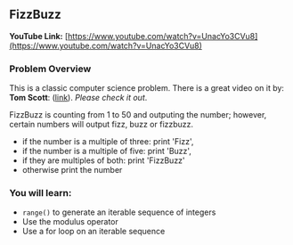 ## FizzBuzz

__YouTube Link:__ [https://www.youtube.com/watch?v=UnacYo3CVu8](https://www.youtube.com/watch?v=UnacYo3CVu8)

### Problem Overview

This is a classic computer science problem. There is a great video on it by: __Tom Scott__: ([link](https://www.youtube.com/watch?v=QPZ0pIK_wsc&pp=ygUIZml6emJ1eno%3D)). _Please check it out_.

FizzBuzz is counting from 1 to 50 and outputing the number; however, certain numbers will output fizz, buzz or fizzbuzz.
- if the number is a multiple of three: print 'Fizz',
- if the number is a multiple of five: print 'Buzz',
- if they are multiples of both: print 'FizzBuzz'
- otherwise print the number

### You will learn:

- ```range()``` to generate an iterable sequence of integers
- Use the modulus operator
- Use a for loop on an iterable sequence
